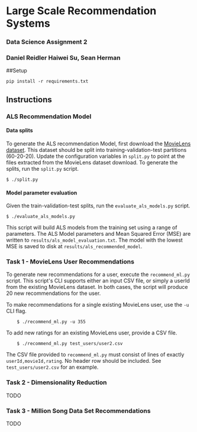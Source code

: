 # Large Scale Recommendation Systems
### Data Science Assignment 2
### Daniel Reidler Haiwei Su, Sean Herman

##Setup

    pip install -r requirements.txt

## Instructions

### ALS Recommendation Model
#### Data splits
To generate the ALS recommendation Model, first download the [MovieLens dataset](http://grouplens.org/datasets/movielens/10m/). This dataset should be split into training-validation-test partitions (60-20-20). Update the configuration variables in `split.py` to point at the files extracted from the MovieLens dataset download. To generate the splits, run the `split.py` script.

    $ ./split.py

#### Model parameter evaluation
Given the train-validation-test splits, run the `evaluate_als_models.py` script.

    $ ./evaluate_als_models.py

This script will build ALS models from the training set using a range of parameters. The ALS Model parameters and Mean Squared Error (MSE) are written to `results/als_model_evaluation.txt`. The model with the lowest MSE is saved to disk at `results/als_recommended_model`.

### Task 1 - MovieLens User Recommendations
To generate new recommendations for a user, execute the `recommend_ml.py` script. This script's CLI supports either an input CSV file, or simply a userId from the existing MovieLens dataset. In both cases, the script will produce 20 new recommendations for the user.

To make recommendations for a single existing MovieLens user, use the `-u` CLI flag.

        $ ./recommend_ml.py -u 355

To add new ratings for an existing MovieLens user, provide a CSV file.

        $ ./recommend_ml.py test_users/user2.csv

The CSV file provided to `recommend_ml.py` must consist of lines of exactly `userId,movieId,rating`. No header row should be included. See `test_users/user2.csv` for an example.

### Task 2 - Dimensionality Reduction
TODO

### Task 3 - Million Song Data Set Recommendations
TODO

